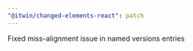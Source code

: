```yaml
---
"@itwin/changed-elements-react": patch
---
```


Fixed miss-alignment issue in named versions entries
